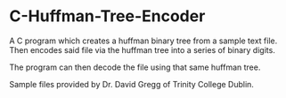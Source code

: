 # C-Huffman-Tree-Encoder
A C program which creates a huffman binary tree from a sample text file. Then encodes said file via the huffman tree into a series of binary digits.

The program can then decode the file using that same huffman tree. 

Sample files provided by Dr. David Gregg of Trinity College Dublin. 
